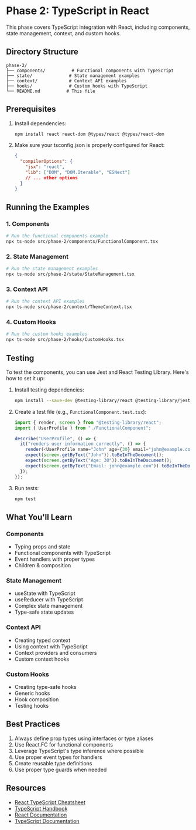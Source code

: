 # Phase 2: TypeScript in React

This phase covers TypeScript integration with React, including components, state management, context, and custom hooks.

## Directory Structure

```
phase-2/
├── components/          # Functional components with TypeScript
├── state/              # State management examples
├── context/            # Context API examples
├── hooks/              # Custom hooks with TypeScript
└── README.md          # This file
```

## Prerequisites

1. Install dependencies:

   ```bash
   npm install react react-dom @types/react @types/react-dom
   ```

2. Make sure your tsconfig.json is properly configured for React:
   ```json
   {
     "compilerOptions": {
       "jsx": "react",
       "lib": ["DOM", "DOM.Iterable", "ESNext"]
       // ... other options
     }
   }
   ```

## Running the Examples

### 1. Components

```bash
# Run the functional components example
npx ts-node src/phase-2/components/FunctionalComponent.tsx
```

### 2. State Management

```bash
# Run the state management examples
npx ts-node src/phase-2/state/StateManagement.tsx
```

### 3. Context API

```bash
# Run the context API examples
npx ts-node src/phase-2/context/ThemeContext.tsx
```

### 4. Custom Hooks

```bash
# Run the custom hooks examples
npx ts-node src/phase-2/hooks/CustomHooks.tsx
```

## Testing

To test the components, you can use Jest and React Testing Library. Here's how to set it up:

1. Install testing dependencies:

   ```bash
   npm install --save-dev @testing-library/react @testing-library/jest-dom jest ts-jest
   ```

2. Create a test file (e.g., `FunctionalComponent.test.tsx`):

   ```typescript
   import { render, screen } from "@testing-library/react";
   import { UserProfile } from "./FunctionalComponent";

   describe("UserProfile", () => {
     it("renders user information correctly", () => {
       render(<UserProfile name="John" age={30} email="john@example.com" />);
       expect(screen.getByText("John")).toBeInTheDocument();
       expect(screen.getByText("Age: 30")).toBeInTheDocument();
       expect(screen.getByText("Email: john@example.com")).toBeInTheDocument();
     });
   });
   ```

3. Run tests:
   ```bash
   npm test
   ```

## What You'll Learn

### Components

- Typing props and state
- Functional components with TypeScript
- Event handlers with proper types
- Children & composition

### State Management

- useState with TypeScript
- useReducer with TypeScript
- Complex state management
- Type-safe state updates

### Context API

- Creating typed context
- Using context with TypeScript
- Context providers and consumers
- Custom context hooks

### Custom Hooks

- Creating type-safe hooks
- Generic hooks
- Hook composition
- Testing hooks

## Best Practices

1. Always define prop types using interfaces or type aliases
2. Use React.FC for functional components
3. Leverage TypeScript's type inference where possible
4. Use proper event types for handlers
5. Create reusable type definitions
6. Use proper type guards when needed

## Resources

- [React TypeScript Cheatsheet](https://react-typescript-cheatsheet.netlify.app/)
- [TypeScript Handbook](https://www.typescriptlang.org/docs/handbook/intro.html)
- [React Documentation](https://reactjs.org/docs/getting-started.html)
- [TypeScript Documentation](https://www.typescriptlang.org/docs/)
